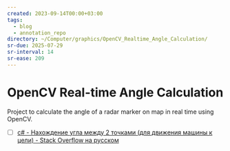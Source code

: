 ```yaml
---
created: 2023-09-14T00:00+03:00
tags:
  - blog
  - annotation_repo
directory: ~/Computer/graphics/OpenCV_Realtime_Angle_Calculation/
sr-due: 2025-07-29
sr-interval: 14
sr-ease: 209
---
```


# OpenCV Real-time Angle Calculation

Project to calculate the angle of a radar marker on map in real time using
OpenCV.

- [ ] [c# - Нахождение угла между 2 точками (для движения машины к цели) - Stack Overflow на русском](https://ru.stackoverflow.com/questions/869222/%d0%9d%d0%b0%d1%85%d0%be%d0%b6%d0%b4%d0%b5%d0%bd%d0%b8%d0%b5-%d1%83%d0%b3%d0%bb%d0%b0-%d0%bc%d0%b5%d0%b6%d0%b4%d1%83-2-%d1%82%d0%be%d1%87%d0%ba%d0%b0%d0%bc%d0%b8-%d0%b4%d0%bb%d1%8f-%d0%b4%d0%b2%d0%b8%d0%b6%d0%b5%d0%bd%d0%b8%d1%8f-%d0%bc%d0%b0%d1%88%d0%b8%d0%bd%d1%8b-%d0%ba-%d1%86%d0%b5%d0%bb%d0%b8)
